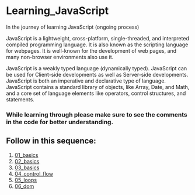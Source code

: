 # Learning_JavaScript
In the journey of learning JavaScript (ongoing process)
<p>JavaScript is a lightweight, cross-platform, single-threaded, and interpreted compiled programming language. It is also known as the scripting language for webpages. It is well-known for the development of web pages, and many non-browser environments also use it.

JavaScript is a weakly typed language (dynamically typed). JavaScript can be used for Client-side developments as well as Server-side developments. JavaScript is both an imperative and declarative type of language. JavaScript contains a standard library of objects, like Array, Date, and Math, and a core set of language elements like operators, control structures, and statements. </p>

<h3>While learning through please make sure to see the comments in the code for better understanding.</h3>

<h2>Follow in this sequence:</h2>
<ol>
  <li><a href="01_basics">01_basics</a></li>
  <li><a href="02_basics">02_basics</a></li>
  <li><a href="03_basics">03_basics</a></li>
  <li><a href="04_control_flow">04_control_flow</a></li>
  <li><a href="05_loops">05_loops</a></li>
  <li><a href="06_dom">06_dom</a></li>
</ol>







